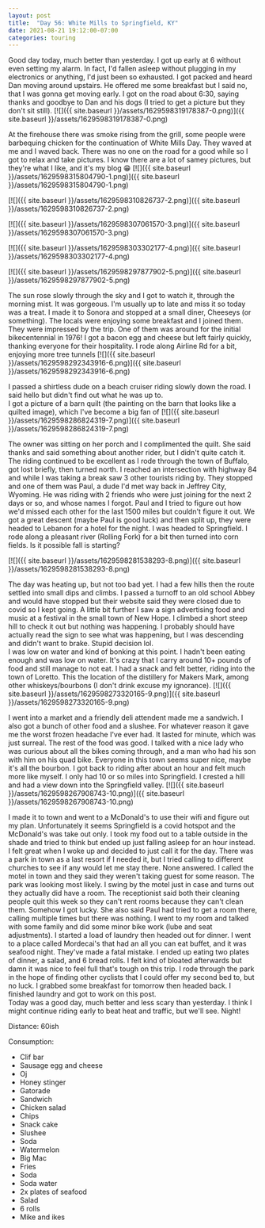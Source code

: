 ```yaml
---
layout: post
title:  "Day 56: White Mills to Springfield, KY"
date: 2021-08-21 19:12:00-07:00
categories: touring
---
```

Good day today, much better than yesterday. I got up early at 6 without even setting my alarm. In fact, I'd fallen asleep without plugging in my electronics or anything, I'd just been so exhausted. I got packed and heard Dan moving around upstairs. He offered me some breakfast but I said no, that I was gonna get moving early. I got on the road about 6:30, saying thanks and goodbye to Dan and his dogs (I tried to get a picture but they don't sit still).
[![]({{ site.baseurl }}/assets/1629598319178387-0.png)]({{ site.baseurl }}/assets/1629598319178387-0.png)
  
At the firehouse there was smoke rising from the grill, some people were barbequing chicken for the continuation of White Mills Day. They waved at me and I waved back. There was no one on the road for a good while so I got to relax and take pictures. I know there are a lot of samey pictures, but they're what I like, and it's my blog 😁
[![]({{ site.baseurl }}/assets/1629598315804790-1.png)]({{ site.baseurl }}/assets/1629598315804790-1.png)

[![]({{ site.baseurl }}/assets/1629598310826737-2.png)]({{ site.baseurl }}/assets/1629598310826737-2.png)

[![]({{ site.baseurl }}/assets/1629598307061570-3.png)]({{ site.baseurl }}/assets/1629598307061570-3.png)

[![]({{ site.baseurl }}/assets/1629598303302177-4.png)]({{ site.baseurl }}/assets/1629598303302177-4.png)

[![]({{ site.baseurl }}/assets/1629598297877902-5.png)]({{ site.baseurl }}/assets/1629598297877902-5.png)
  
The sun rose slowly through the sky and I got to watch it, through the morning mist. It was gorgeous. I'm usually up to late and miss it so today was a treat. I made it to Sonora and stopped at a small diner, Cheeseys (or something). The locals were enjoying some breakfast and I joined them. They were impressed by the trip. One of them was around for the initial bikecentennial in 1976! I got a bacon egg and cheese but left fairly quickly, thanking everyone for their hospitality. I rode along Airline Rd for a bit, enjoying more tree tunnels
[![]({{ site.baseurl }}/assets/1629598292343916-6.png)]({{ site.baseurl }}/assets/1629598292343916-6.png)
  
I passed a shirtless dude on a beach cruiser riding slowly down the road. I said hello but didn't find out what he was up to.   
I got a picture of a barn quilt (the painting on the barn that looks like a quilted image), which I've become a big fan of
[![]({{ site.baseurl }}/assets/1629598286824319-7.png)]({{ site.baseurl }}/assets/1629598286824319-7.png)
  
The owner was sitting on her porch and I complimented the quilt. She said thanks and said something about another rider, but I didn't quite catch it.   
The riding continued to be excellent as I rode through the town of Buffalo, got lost briefly, then turned north. I reached an intersection with highway 84 and while I was taking a break saw 3 other tourists riding by. They stopped and one of them was Paul, a dude I'd met way back in Jeffrey City, Wyoming. He was riding with 2 friends who were just joining for the next 2 days or so, and whose names I forgot. Paul and I tried to figure out how we'd missed each other for the last 1500 miles but couldn't figure it out. We got a great descent (maybe Paul is good luck) and then split up, they were headed to Lebanon for a hotel for the night. I was headed to Springfield. I rode along a pleasant river (Rolling Fork) for a bit then turned into corn fields. Is it possible fall is starting?  

[![]({{ site.baseurl }}/assets/1629598281538293-8.png)]({{ site.baseurl }}/assets/1629598281538293-8.png)
  
The day was heating up, but not too bad yet. I had a few hills then the route settled into small dips and climbs. I passed a turnoff to an old school Abbey and would have stopped but their website said they were closed due to covid so I kept going. A little bit further I saw a sign advertising food and music at a festival in the small town of New Hope. I climbed a short steep hill to check it out but nothing was happening. I probably should have actually read the sign to see what was happening, but I was descending and didn't want to brake. Stupid decision lol.  
I was low on water and kind of bonking at this point. I hadn't been eating enough and was low on water. It's crazy that I carry around 10+ pounds of food and still manage to not eat. I had a snack and felt better, riding into the town of Loretto. This the location of the distillery for Makers Mark, among other whiskeys/bourbons (I don't drink excuse my ignorance).
[![]({{ site.baseurl }}/assets/1629598273320165-9.png)]({{ site.baseurl }}/assets/1629598273320165-9.png)
  
I went into a market and a friendly deli attendent made me a sandwich. I also got a bunch of other food and a slushee. For whatever reason it gave me the worst frozen headache I've ever had. It lasted for minute, which was just surreal. The rest of the food was good. I talked with a nice lady who was curious about all the bikes coming through, and a man who had his son with him on his quad bike. Everyone in this town seems super nice, maybe it's all the bourbon. I got back to riding after about an hour and felt much more like myself. I only had 10 or so miles into Springfield. I crested a hill and had a view down into the Springfield valley.
[![]({{ site.baseurl }}/assets/1629598267908743-10.png)]({{ site.baseurl }}/assets/1629598267908743-10.png)
  
  
I made it to town and went to a McDonald's to use their wifi and figure out my plan. Unfortunately it seems Springfield is a covid hotspot and the McDonald's was take out only. I took my food out to a table outside in the shade and tried to think but ended up just falling asleep for an hour instead. I felt great when I woke up and decided to just call it for the day. There was a park in town as a last resort if I needed it, but I tried calling to different churches to see if any would let me stay there. None answered. I called the motel in town and they said they weren't taking guest for some reason. The park was looking most likely. I swing by the motel just in case and turns out they actually did have a room. The receptionist said both their cleaning people quit this week so they can't rent rooms because they can't clean them. Somehow I got lucky. She also said Paul had tried to get a room there, calling multiple times but there was nothing. I went to my room and talked with some family and did some minor bike work (lube and seat adjustments). I started a load of laundry then headed out for dinner. I went to a place called Mordecai's that had an all you can eat buffet, and it was seafood night. They've made a fatal mistake. I ended up eating two plates of dinner, a salad, and 6 bread rolls. I felt kind of bloated afterwards but damn it was nice to feel full that's tough on this trip. I rode through the park in the hope of finding other cyclists that I could offer my second bed to, but no luck. I grabbed some breakfast for tomorrow then headed back. I finished laundry and got to work on this post.   
Today was a good day, much better and less scary than yesterday. I think I might continue riding early to beat heat and traffic, but we'll see. Night!  


Distance: 60ish

Consumption:
- Clif bar
- Sausage egg and cheese
- Oj
- Honey stinger
- Gatorade
- Sandwich
- Chicken salad
- Chips
- Snack cake
- Slushee
- Soda
- Watermelon
- Big Mac
- Fries
- Soda
- Soda water
- 2x plates of seafood
- Salad
- 6 rolls
- Mike and ikes
